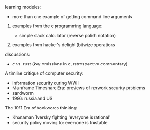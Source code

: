 learning modeles:

- more than one example of getting command line arguments


1. examples from the c programming language:
    - simple stack calculator (reverse polish notation)
   
3. examples from hacker's delight (bitwize operations




discussions:
- c vs. rust (key omissions in c, retrospective commentary)


A timline critique of computer security:
- information security during WWII
- Mainframe Timeshare Era: previews of network security problems
- sandworm
- 1986: russia and US


The 1971 Era of backwards thinking:
- Khanaman Tversky fighting 'everyone is rational'
- security policy moving to: everyone is trustable

